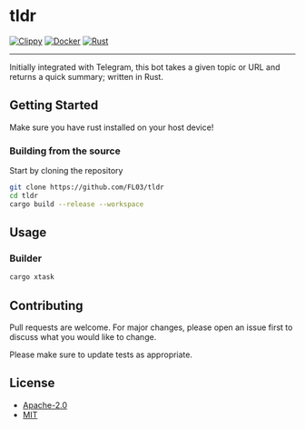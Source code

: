 # tldr

[![Clippy](https://github.com/FL03/tldr/actions/workflows/clippy.yml/badge.svg)](https://github.com/FL03/tldr/actions/workflows/clippy.yml)
[![Docker](https://github.com/FL03/tldr/actions/workflows/docker.yml/badge.svg)](https://github.com/FL03/tldr/actions/workflows/docker.yml)
[![Rust](https://github.com/FL03/tldr/actions/workflows/rust.yml/badge.svg)](https://github.com/FL03/tldr/actions/workflows/rust.yml)

***

Initially integrated with Telegram, this bot takes a given topic or URL and returns a quick summary; written in Rust.

## Getting Started

Make sure you have rust installed on your host device!

### Building from the source

Start by cloning the repository

```bash
git clone https://github.com/FL03/tldr
cd tldr
cargo build --release --workspace
```

## Usage

### Builder

```rust
cargo xtask
```

## Contributing

Pull requests are welcome. For major changes, please open an issue first
to discuss what you would like to change.

Please make sure to update tests as appropriate.

## License

* [Apache-2.0](https://choosealicense.com/licenses/apache-2.0/)
* [MIT](https://choosealicense.com/licenses/mit/)
